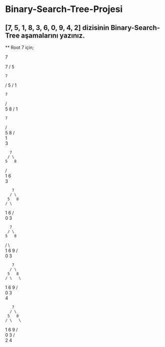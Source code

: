 # Binary-Search-Tree-Projesi

## [7, 5, 1, 8, 3, 6, 0, 9, 4, 2] dizisinin Binary-Search-Tree aşamalarını yazınız.

** Root 7 için;

7


  7
 /
5


    7
   /
  5
 /
1


    7
   / \
  5   8
 /
1


    7
   / \
  5   8
 /     
1
 \
  3
  
  
      7
     / \
    5   8
   / \
  1   6
  \
   3
   
   
       7
      / \
     5   8
    / \
   1   6
  / \
 0   3
 
 
      7
     / \
    5   8
   / \   \
  1   6    9
 /  \
0    3


       7
      / \
     5   8
    / \   \
   1   6   9
  / \
 0   3
      \
       4
       
       
       7
      / \
     5   8
    / \   \
   1   6   9
  / \
 0   3
    / \
   2   4
